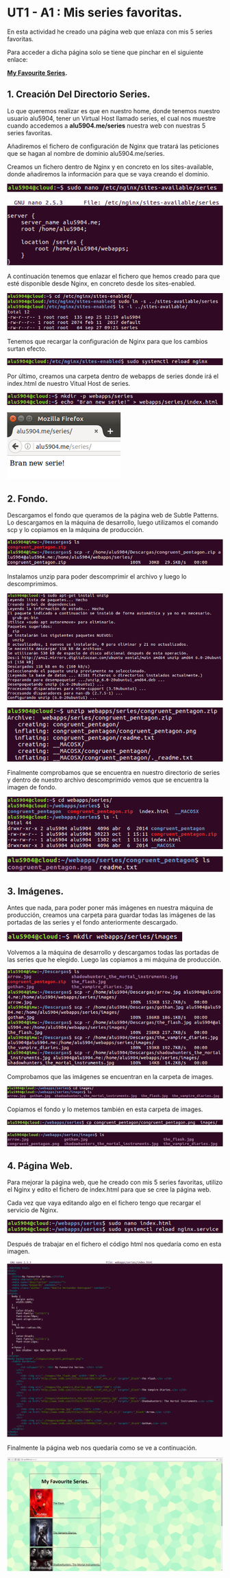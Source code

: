 # **UT1 - A1 : Mis series favoritas.**

En esta actividad he creado una página web que enlaza con mis 5 series favoritas.

Para acceder a dicha página solo se tiene que pinchar en el siguiente enlace:

**[My Favourite Series](http://alu5904.me/series/).**

## **1. Creación Del Directorio Series.**

Lo que queremos realizar es que en nuestro home, donde tenemos nuestro usuario alu5904, tener un Virtual Host llamado series, el cual nos muestre cuando accedemos a **alu5904.me/series** nuestra web con nuestras 5 series favoritas.

Añadiremos el fichero de configuración de Nginx que tratará las peticiones que se hagan al nombre de dominio alu5904.me/series.

Creamos un fichero dentro de Nginx y en concreto en los sites-available, donde añadiremos la información para que se vaya creando el dominio.

![imagen01](./img/01.png)

![imagen02](./img/02.png)

A continuación tenemos que enlazar el fichero que hemos creado para que esté disponible desde Nginx, en concreto desde los sites-enabled.

![imagen03](./img/03.png)

Tenemos que recargar la configuración de Nginx para que los cambios surtan efecto.

![imagen04](./img/04.png)

Por último, creamos una carpeta dentro de webapps de series donde irá el index.html de nuestro Vitual Host de series.

![imagen05](./img/05.png)

![imagen06](./img/06.png)

## **2. Fondo.**

Descargamos el fondo que queramos de la página web de Subtle Patterns. Lo descargamos en la máquina de desarrollo, luego utilizamos el comando scp y lo copiamos en la máquina de producción.

![imagen07](./img/07.png)

Instalamos unzip para poder descomprimir el archivo y luego lo descomprimimos.

![imagen08](./img/08.png)

![imagen09](./img/09.png)

Finalmente comprobamos que se encuentra en nuestro directorio de series y dentro de nuestro archivo descomprimido vemos que se encuentra la imagen de fondo.

![imagen10](./img/10.png)

![imagen11](./img/11.png)

## **3. Imágenes.**

Antes que nada, para poder poner más imágenes en nuestra máquina de producción, creamos una carpeta para guardar todas las imágenes de las portadas de las series y el fondo anteriormente descargado.

![imagen12](./img/12.png)

Volvemos a la máquina de desarrollo y descargamos todas las portadas de las series que he elegido. Luego las copiamos a mi máquina de producción.

![imagen13](./img/13.png)

Comprobamos que las imágenes se encuentran en la carpeta de images.

![imagen14](./img/14.png)

Copiamos el fondo y lo metemos también en esta carpeta de images.

![imagen15](./img/15.png)

![imagen16](./img/16.png)

## **4. Página Web.**

Para mejorar la página web, que he creado con mis 5 series favoritas, utilizo el Nginx y edito el fichero de index.html para que se cree la página web.

Cada vez que vaya editando algo en el fichero tengo que recargar el servicio de Nginx.

![imagen17](./img/17.png)

Después de trabajar en el fichero el código html nos quedaría como en esta imagen.

![imagen18](./img/18.png)

Finalmente la página web nos quedaría como se ve a continuación.

![imagen19](./img/19.png)
